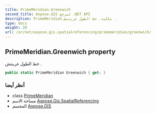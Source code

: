 ```yaml
---
title: PrimeMeridian.Greenwich
second_title: Aspose.GIS لمرجع .NET API
description: PrimeMeridian ملكية. خط الطول غرينتش .
type: docs
weight: 20
url: /ar/net/aspose.gis.spatialreferencing/primemeridian/greenwich/
---
```

## PrimeMeridian.Greenwich property

خط الطول غرينتش .

```csharp
public static PrimeMeridian Greenwich { get; }
```

### أنظر أيضا

* class [PrimeMeridian](../)
* مساحة الاسم [Aspose.Gis.SpatialReferencing](../../primemeridian/)
* المجسم [Aspose.GIS](../../../)


